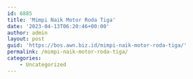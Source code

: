 ```yaml
---
id: 6885
title: 'Mimpi Naik Motor Roda Tiga'
date: '2023-04-13T06:20:46+00:00'
author: admin
layout: post
guid: 'https://bos.awn.biz.id/mimpi-naik-motor-roda-tiga/'
permalink: /mimpi-naik-motor-roda-tiga/
categories:
    - Uncategorized
---
```


